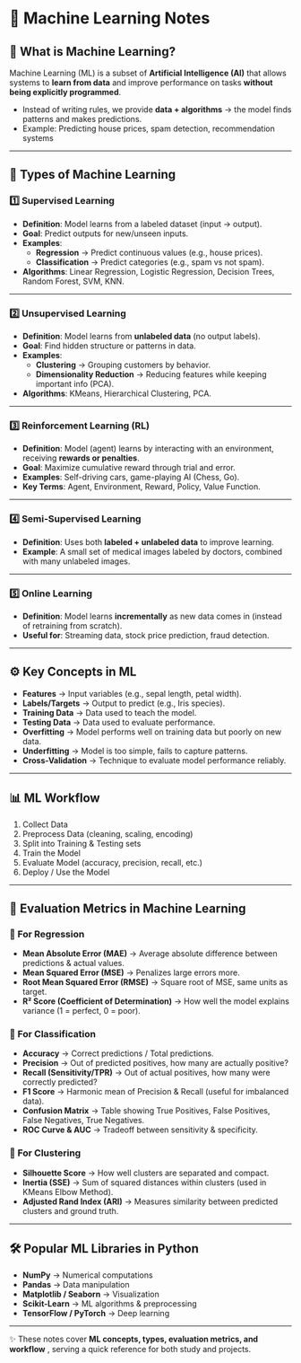 # 📘 Machine Learning Notes

## 🔎 What is Machine Learning?
Machine Learning (ML) is a subset of **Artificial Intelligence (AI)** that allows systems to **learn from data** and improve performance on tasks **without being explicitly programmed**.


- Instead of writing rules, we provide **data + algorithms** → the model finds patterns and makes predictions.
- Example: Predicting house prices, spam detection, recommendation systems

---

## 🧠 Types of Machine Learning

### 1️⃣ Supervised Learning
- **Definition**: Model learns from a labeled dataset (input → output).
- **Goal**: Predict outputs for new/unseen inputs.
- **Examples**:
  - **Regression** → Predict continuous values (e.g., house prices).
  - **Classification** → Predict categories (e.g., spam vs not spam).
- **Algorithms**: Linear Regression, Logistic Regression, Decision Trees, Random Forest, SVM, KNN.

---

### 2️⃣ Unsupervised Learning
- **Definition**: Model learns from **unlabeled data** (no output labels).
- **Goal**: Find hidden structure or patterns in data.
- **Examples**:
  - **Clustering** → Grouping customers by behavior.
  - **Dimensionality Reduction** → Reducing features while keeping important info (PCA).
- **Algorithms**: KMeans, Hierarchical Clustering, PCA.

---

### 3️⃣ Reinforcement Learning (RL)
- **Definition**: Model (agent) learns by interacting with an environment, receiving **rewards or penalties**.
- **Goal**: Maximize cumulative reward through trial and error.
- **Examples**: Self-driving cars, game-playing AI (Chess, Go).
- **Key Terms**: Agent, Environment, Reward, Policy, Value Function.

---

### 4️⃣ Semi-Supervised Learning
- **Definition**: Uses both **labeled + unlabeled data** to improve learning.
- **Example**: A small set of medical images labeled by doctors, combined with many unlabeled images.

---

### 5️⃣ Online Learning
- **Definition**: Model learns **incrementally** as new data comes in (instead of retraining from scratch).
- **Useful for**: Streaming data, stock price prediction, fraud detection.

---

## ⚙️ Key Concepts in ML
- **Features** → Input variables (e.g., sepal length, petal width).  
- **Labels/Targets** → Output to predict (e.g., Iris species).  
- **Training Data** → Data used to teach the model.  
- **Testing Data** → Data used to evaluate performance.  
- **Overfitting** → Model performs well on training data but poorly on new data.  
- **Underfitting** → Model is too simple, fails to capture patterns.  
- **Cross-Validation** → Technique to evaluate model performance reliably. 

---

## 📊 ML Workflow
1. Collect Data  
2. Preprocess Data (cleaning, scaling, encoding)  
3. Split into Training & Testing sets  
4. Train the Model  
5. Evaluate Model (accuracy, precision, recall, etc.)  
6. Deploy / Use the Model   

---

## 📏 Evaluation Metrics in Machine Learning

### 🔹 For Regression
- **Mean Absolute Error (MAE)** → Average absolute difference between predictions & actual values.  
- **Mean Squared Error (MSE)** → Penalizes large errors more.  
- **Root Mean Squared Error (RMSE)** → Square root of MSE, same units as target.  
- **R² Score (Coefficient of Determination)** → How well the model explains variance (1 = perfect, 0 = poor).  

### 🔹 For Classification
- **Accuracy** → Correct predictions / Total predictions.  
- **Precision** → Out of predicted positives, how many are actually positive?  
- **Recall (Sensitivity/TPR)** → Out of actual positives, how many were correctly predicted?  
- **F1 Score** → Harmonic mean of Precision & Recall (useful for imbalanced data).  
- **Confusion Matrix** → Table showing True Positives, False Positives, False Negatives, True Negatives.  
- **ROC Curve & AUC** → Tradeoff between sensitivity & specificity.  

### 🔹 For Clustering
- **Silhouette Score** → How well clusters are separated and compact.  
- **Inertia (SSE)** → Sum of squared distances within clusters (used in KMeans Elbow Method).  
- **Adjusted Rand Index (ARI)** → Measures similarity between predicted clusters and ground truth.  

---

## 🛠️ Popular ML Libraries in Python
- **NumPy** → Numerical computations  
- **Pandas** → Data manipulation  
- **Matplotlib / Seaborn** → Visualization  
- **Scikit-Learn** → ML algorithms & preprocessing  
- **TensorFlow / PyTorch** → Deep learning  

---

✨ These notes cover **ML concepts, types, evaluation metrics, and workflow** , serving a quick reference for both study and projects.

